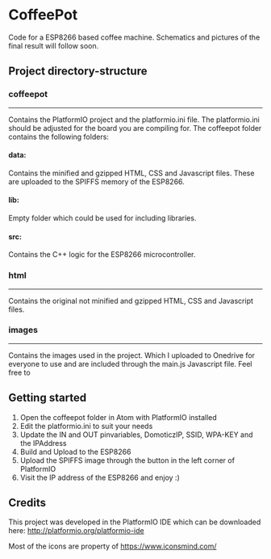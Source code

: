 # CoffeePot
Code for a ESP8266 based coffee machine. Schematics and pictures of the final result will follow soon.

## Project directory-structure

### coffeepot
---
Contains the PlatformIO project and the platformio.ini file. The platformio.ini should be adjusted for the board you are compiling for. The coffeepot folder contains the following folders:

#### data: 
Contains the minified and gzipped HTML, CSS and Javascript files. These are uploaded to the SPIFFS memory of the ESP8266.
#### lib: 
Empty folder which could be used for including libraries.
#### src: 
Contains the C++ logic for the ESP8266 microcontroller.

### html
---
Contains the original not minified and gzipped HTML, CSS and Javascript files.

### images
---
Contains the images used in the project. Which I uploaded to Onedrive for everyone to use and are included through the main.js Javascript file. Feel free to

## Getting started
1. Open the coffeepot folder in Atom with PlatformIO installed
2. Edit the platformio.ini to suit your needs
3. Update the IN and OUT pinvariables, DomoticzIP, SSID, WPA-KEY and the IPAddress
4. Build and Upload to the ESP8266
5. Upload the SPIFFS image through the button in the left corner of PlatformIO
6. Visit the IP address of the ESP8266 and enjoy :)


## Credits
This project was developed in the PlatformIO IDE which can be downloaded here:
http://platformio.org/platformio-ide

Most of the icons are property of https://www.iconsmind.com/
